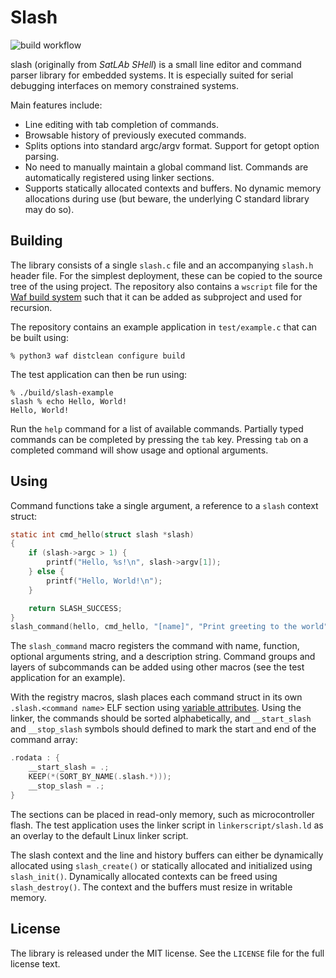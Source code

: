 # Slash

![build workflow](https://github.com/satlab/slash/actions/workflows/build.yml/badge.svg)

slash (originally from *SatLAb SHell*) is a small line editor and command parser library for embedded systems. It is especially suited for serial debugging interfaces on memory constrained systems.

Main features include:

* Line editing with tab completion of commands.
* Browsable history of previously executed commands.
* Splits options into standard argc/argv format. Support for getopt option parsing.
* No need to manually maintain a global command list. Commands are automatically registered using linker sections.
* Supports statically allocated contexts and buffers. No dynamic memory allocations during use (but beware, the underlying C standard library may do so).

## Building

The library consists of a single `slash.c` file and an accompanying `slash.h` header file. For the simplest deployment, these can be copied to the source tree of the using project. The repository also contains a `wscript` file for the [Waf build system](https://waf.io/) such that it can be added as subproject and used for recursion.

The repository contains an example application in `test/example.c` that can be built using:

``` console
% python3 waf distclean configure build
```

The test application can then be run using:

``` console
% ./build/slash-example 
slash % echo Hello, World!
Hello, World!
```

Run the `help` command for a list of available commands. Partially typed commands can be completed by pressing the `tab` key. Pressing `tab` on a completed command will show usage and optional arguments.

## Using

Command functions take a single argument, a reference to a `slash` context struct:

``` c
static int cmd_hello(struct slash *slash)
{
    if (slash->argc > 1) {
        printf("Hello, %s!\n", slash->argv[1]);
    } else {           
        printf("Hello, World!\n");
    }

    return SLASH_SUCCESS;
}
slash_command(hello, cmd_hello, "[name]", "Print greeting to the world");
```

The `slash_command` macro registers the command with name, function, optional arguments string, and a description string. Command groups and layers of subcommands can be added using other macros (see the test application for an example).

With the registry macros, slash places each command struct in its own `.slash.<command name>` ELF section using [variable attributes](https://gcc.gnu.org/onlinedocs/gcc/Common-Variable-Attributes.html#index-section-variable-attribute). Using the linker, the commands should be sorted alphabetically, and `__start_slash` and `__stop_slash` symbols should defined to mark the start and end of the command array:

``` c
.rodata : {
    __start_slash = .;
    KEEP(*(SORT_BY_NAME(.slash.*)));
    __stop_slash = .;
}
```

The sections can be placed in read-only memory, such as microcontroller flash. The test application uses the linker script in `linkerscript/slash.ld` as an overlay to the default Linux linker script.

The slash context and the line and history buffers can either be dynamically allocated using `slash_create()` or statically allocated and initialized using `slash_init()`.  Dynamically allocated contexts can be freed using `slash_destroy()`. The context and the buffers must resize in writable memory.

## License

The library is released under the MIT license. See the `LICENSE` file for the full license text.
